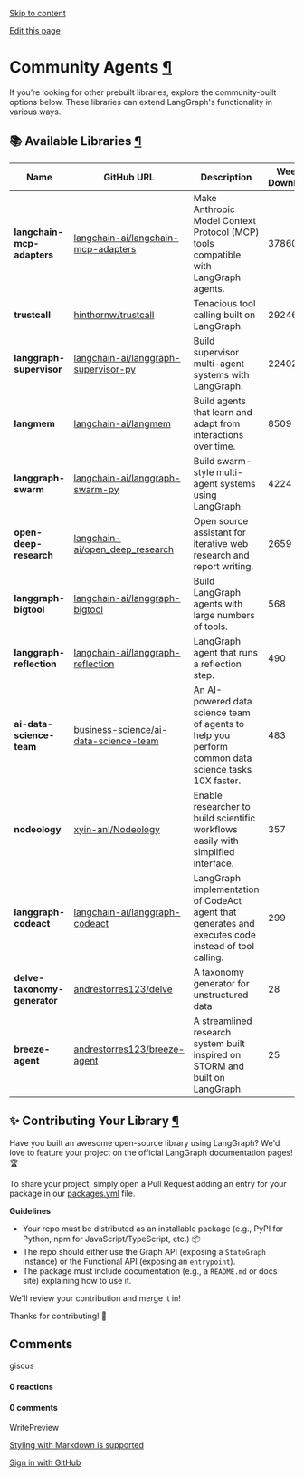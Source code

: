 [Skip to content](https://langchain-ai.github.io/langgraph/agents/prebuilt/#community-agents)

[Edit this page](https://github.com/langchain-ai/langgraph/edit/main/docs/docs/agents/prebuilt.md "Edit this page")

# Community Agents [¶](https://langchain-ai.github.io/langgraph/agents/prebuilt/\#community-agents "Permanent link")

If you’re looking for other prebuilt libraries, explore the community-built options
below. These libraries can extend LangGraph's functionality in various ways.

## 📚 Available Libraries [¶](https://langchain-ai.github.io/langgraph/agents/prebuilt/\#available-libraries "Permanent link")

| Name | GitHub URL | Description | Weekly Downloads | Stars |
| --- | --- | --- | --- | --- |
| **langchain-mcp-adapters** | [langchain-ai/langchain-mcp-adapters](https://github.com/langchain-ai/langchain-mcp-adapters) | Make Anthropic Model Context Protocol (MCP) tools compatible with LangGraph agents. | 37860 | ![GitHub stars](https://img.shields.io/github/stars/langchain-ai/langchain-mcp-adapters?style=social) |
| **trustcall** | [hinthornw/trustcall](https://github.com/hinthornw/trustcall) | Tenacious tool calling built on LangGraph. | 29246 | ![GitHub stars](https://img.shields.io/github/stars/hinthornw/trustcall?style=social) |
| **langgraph-supervisor** | [langchain-ai/langgraph-supervisor-py](https://github.com/langchain-ai/langgraph-supervisor-py) | Build supervisor multi-agent systems with LangGraph. | 22402 | ![GitHub stars](https://img.shields.io/github/stars/langchain-ai/langgraph-supervisor-py?style=social) |
| **langmem** | [langchain-ai/langmem](https://github.com/langchain-ai/langmem) | Build agents that learn and adapt from interactions over time. | 8509 | ![GitHub stars](https://img.shields.io/github/stars/langchain-ai/langmem?style=social) |
| **langgraph-swarm** | [langchain-ai/langgraph-swarm-py](https://github.com/langchain-ai/langgraph-swarm-py) | Build swarm-style multi-agent systems using LangGraph. | 4224 | ![GitHub stars](https://img.shields.io/github/stars/langchain-ai/langgraph-swarm-py?style=social) |
| **open-deep-research** | [langchain-ai/open\_deep\_research](https://github.com/langchain-ai/open_deep_research) | Open source assistant for iterative web research and report writing. | 2659 | ![GitHub stars](https://img.shields.io/github/stars/langchain-ai/open_deep_research?style=social) |
| **langgraph-bigtool** | [langchain-ai/langgraph-bigtool](https://github.com/langchain-ai/langgraph-bigtool) | Build LangGraph agents with large numbers of tools. | 568 | ![GitHub stars](https://img.shields.io/github/stars/langchain-ai/langgraph-bigtool?style=social) |
| **langgraph-reflection** | [langchain-ai/langgraph-reflection](https://github.com/langchain-ai/langgraph-reflection) | LangGraph agent that runs a reflection step. | 490 | ![GitHub stars](https://img.shields.io/github/stars/langchain-ai/langgraph-reflection?style=social) |
| **ai-data-science-team** | [business-science/ai-data-science-team](https://github.com/business-science/ai-data-science-team) | An AI-powered data science team of agents to help you perform common data science tasks 10X faster. | 483 | ![GitHub stars](https://img.shields.io/github/stars/business-science/ai-data-science-team?style=social) |
| **nodeology** | [xyin-anl/Nodeology](https://github.com/xyin-anl/Nodeology) | Enable researcher to build scientific workflows easily with simplified interface. | 357 | ![GitHub stars](https://img.shields.io/github/stars/xyin-anl/Nodeology?style=social) |
| **langgraph-codeact** | [langchain-ai/langgraph-codeact](https://github.com/langchain-ai/langgraph-codeact) | LangGraph implementation of CodeAct agent that generates and executes code instead of tool calling. | 299 | ![GitHub stars](https://img.shields.io/github/stars/langchain-ai/langgraph-codeact?style=social) |
| **delve-taxonomy-generator** | [andrestorres123/delve](https://github.com/andrestorres123/delve) | A taxonomy generator for unstructured data | 28 | ![GitHub stars](https://img.shields.io/github/stars/andrestorres123/delve?style=social) |
| **breeze-agent** | [andrestorres123/breeze-agent](https://github.com/andrestorres123/breeze-agent) | A streamlined research system built inspired on STORM and built on LangGraph. | 25 | ![GitHub stars](https://img.shields.io/github/stars/andrestorres123/breeze-agent?style=social) |

## ✨ Contributing Your Library [¶](https://langchain-ai.github.io/langgraph/agents/prebuilt/\#contributing-your-library "Permanent link")

Have you built an awesome open-source library using LangGraph? We'd love to feature
your project on the official LangGraph documentation pages! 🏆

To share your project, simply open a Pull Request adding an entry for your package in our [packages.yml](https://github.com/langchain-ai/langgraph/blob/main/docs/_scripts/third_party_page/packages.yml) file.

**Guidelines**

- Your repo must be distributed as an installable package (e.g., PyPI for Python, npm
for JavaScript/TypeScript, etc.) 📦
- The repo should either use the Graph API (exposing a `StateGraph` instance) or
the Functional API (exposing an `entrypoint`).
- The package must include documentation (e.g., a `README.md` or docs site)
explaining how to use it.

We'll review your contribution and merge it in!

Thanks for contributing! 🚀

## Comments

giscus

#### 0 reactions

#### 0 comments

WritePreview

[Styling with Markdown is supported](https://guides.github.com/features/mastering-markdown/ "Styling with Markdown is supported")

[Sign in with GitHub](https://giscus.app/api/oauth/authorize?redirect_uri=https%3A%2F%2Flangchain-ai.github.io%2Flanggraph%2Fagents%2Fprebuilt%2F)